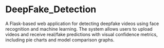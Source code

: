 # DeepFake_Detection
A Flask-based web application for detecting deepfake videos using face recognition and machine learning. The system allows users to upload videos and receive real/fake predictions with visual confidence metrics, including pie charts and model comparison graphs.
